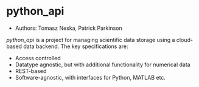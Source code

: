 # python_api
- Authors: Tomasz Neska, Patrick Parkinson


*python_api* is a project for managing scientific data storage using a cloud-based 
data backend. The key specifications are: 

- Access controlled
- Datatype agnostic, but with additional functionality for numerical data
- REST-based
- Software-agnostic, with interfaces for Python, MATLAB etc.
